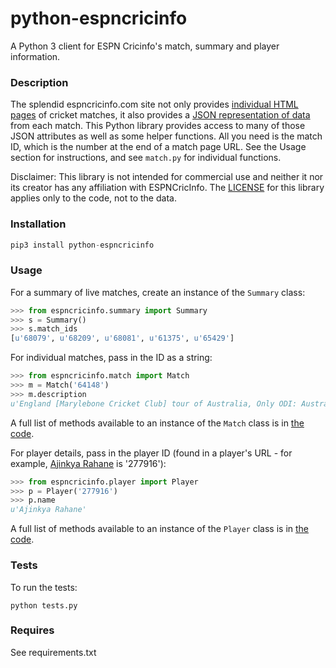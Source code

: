 # python-espncricinfo

A Python 3 client for ESPN Cricinfo's match, summary and player information.

### Description

The splendid espncricinfo.com site not only provides [individual HTML pages](http://www.espncricinfo.com/caribbean-premier-league-2015/engine/match/857713.html) of cricket matches, it also provides a [JSON representation of data](http://www.espncricinfo.com/caribbean-premier-league-2015/engine/match/857713.json) from each match. This Python library provides access to many of those JSON attributes as well as some helper functions. All you need is the match ID, which is the number at the end of a match page URL. See the Usage section for instructions, and see `match.py` for individual functions.

Disclaimer: This library is not intended for commercial use and neither it nor its creator has any affiliation with ESPNCricInfo. The [LICENSE](LICENSE.txt) for this library applies only to the code, not to the data.

### Installation

```python
pip3 install python-espncricinfo
```

### Usage

For a summary of live matches, create an instance of the `Summary` class:

```python
>>> from espncricinfo.summary import Summary
>>> s = Summary()
>>> s.match_ids
[u'68079', u'68209', u'68081', u'61375', u'65429']
```

For individual matches, pass in the ID as a string:

```python
>>> from espncricinfo.match import Match
>>> m = Match('64148')
>>> m.description
u'England [Marylebone Cricket Club] tour of Australia, Only ODI: Australia v England at Melbourne, Jan 5, 1971'
```

A full list of methods available to an instance of the `Match` class is in [the code](https://github.com/dwillis/python-espncricinfo/blob/master/espncricinfo/match.py).

For player details, pass in the player ID (found in a player's URL - for example, [Ajinkya Rahane](http://www.espncricinfo.com/west-indies-v-india-2016/content/player/277916.html) is '277916'):

```python
>>> from espncricinfo.player import Player
>>> p = Player('277916')
>>> p.name
u'Ajinkya Rahane'
```

A full list of methods available to an instance of the `Player` class is in [the code](https://github.com/dwillis/python-espncricinfo/blob/master/espncricinfo/player.py).

### Tests

To run the tests:

```shell
python tests.py
```

### Requires

See requirements.txt

